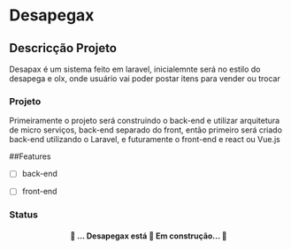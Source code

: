 # Desapegax 

## Descricção Projeto
Desapax é um sistema feito em laravel, inicialemnte será 
no estilo do desapega e olx, onde usuário vai poder postar itens para vender ou trocar

### Projeto 
Primeiramente o projeto será construindo o back-end e utilizar arquitetura de micro serviços,
back-end separado do front, então primeiro será criado back-end utilizando o Laravel, e futuramente 
o front-end e react ou Vue.js

##Features

- [ ] back-end

- [ ] front-end


### Status
 <h4 align="center"> 
	🚧  ... Desapegax está 🚀 Em construção...  🚧
</h4>
